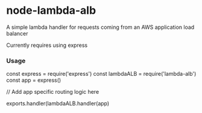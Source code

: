 # node-lambda-alb
A simple lambda handler for requests coming from an AWS application load balancer

Currently requires using express

### Usage
const express = require('express')
const lambdaALB = require('lambda-alb')
const app = express()

// Add app specific routing logic here

exports.handler(lambdaALB.handler(app)
